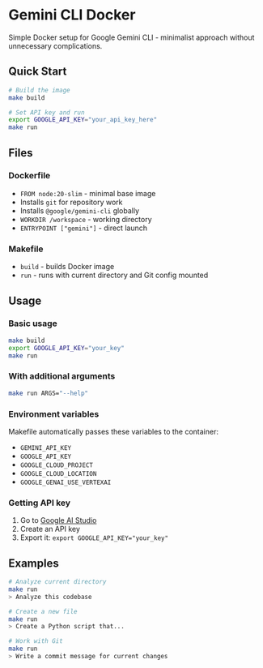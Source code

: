 # Gemini CLI Docker

Simple Docker setup for Google Gemini CLI - minimalist approach without unnecessary complications.

## Quick Start

```bash
# Build the image
make build

# Set API key and run
export GOOGLE_API_KEY="your_api_key_here"
make run
```

## Files

### Dockerfile
- `FROM node:20-slim` - minimal base image
- Installs `git` for repository work
- Installs `@google/gemini-cli` globally
- `WORKDIR /workspace` - working directory
- `ENTRYPOINT ["gemini"]` - direct launch

### Makefile
- `build` - builds Docker image
- `run` - runs with current directory and Git config mounted

## Usage

### Basic usage
```bash
make build
export GOOGLE_API_KEY="your_key"
make run
```

### With additional arguments
```bash
make run ARGS="--help"
```

### Environment variables
Makefile automatically passes these variables to the container:
- `GEMINI_API_KEY`
- `GOOGLE_API_KEY`
- `GOOGLE_CLOUD_PROJECT`
- `GOOGLE_CLOUD_LOCATION`
- `GOOGLE_GENAI_USE_VERTEXAI`

### Getting API key
1. Go to [Google AI Studio](https://aistudio.google.com/apikey)
2. Create an API key
3. Export it: `export GOOGLE_API_KEY="your_key"`


## Examples

```bash
# Analyze current directory
make run
> Analyze this codebase

# Create a new file
make run  
> Create a Python script that...

# Work with Git
make run
> Write a commit message for current changes
```